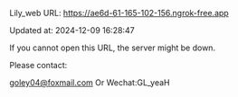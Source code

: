 Lily_web URL: https://ae6d-61-165-102-156.ngrok-free.app

Updated at: 2024-12-09 16:28:47

If you cannot open this URL, the server might be down.

Please contact: 

goley04@foxmail.com Or Wechat:GL_yeaH